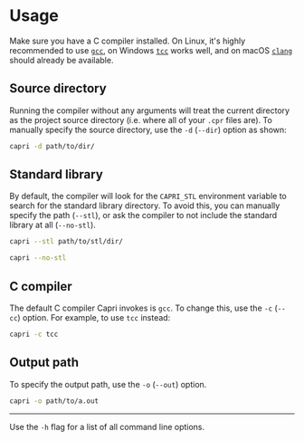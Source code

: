 # Usage
Make sure you have a C compiler installed. On Linux, it's highly recommended to use [`gcc`](https://gcc.gnu.org/), on Windows [`tcc`](https://bellard.org/tcc/) works well, and on macOS [`clang`](https://clang.llvm.org/) should already be available.

## Source directory
Running the compiler without any arguments will treat the current directory as the project source directory (i.e. where all of your `.cpr` files are). To manually specify the source directory, use the `-d` (`--dir`) option as shown:
```bash
capri -d path/to/dir/
```

## Standard library
By default, the compiler will look for the `CAPRI_STL` environment variable to search for the standard library directory. To avoid this, you can manually specify the path (`--stl`), or ask the compiler to not include the standard library at all (`--no-stl`).
```bash
capri --stl path/to/stl/dir/

capri --no-stl
```

## C compiler
The default C compiler Capri invokes is `gcc`. To change this, use the `-c` (`--cc`) option. For example, to use `tcc` instead:
```bash
capri -c tcc
```

## Output path
To specify the output path, use the `-o` (`--out`) option.
```bash
capri -o path/to/a.out
```

---

Use the `-h` flag for a list of all command line options.